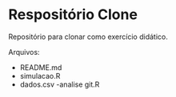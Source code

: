 # Respositório Clone

Repositório para clonar como exercício didático.

Arquivos:
  - README.md
  - simulacao.R
  - dados.csv
  -analise git.R

